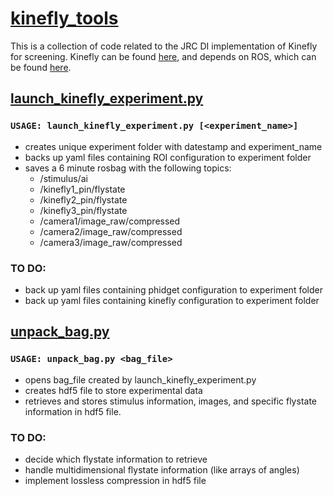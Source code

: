 # [kinefly_tools](https://github.com/williamrowell/kinefly_tools)
This is a collection of code related to the JRC DI implementation of Kinefly for screening.  Kinefly can be found [here](https://github.com/ssafarik/Kinefly), and depends on ROS, which can be found [here](http://www.ros.org/).

## [launch_kinefly_experiment.py](https://github.com/williamrowell/kinefly_tools/blob/master/launch_kinefly_experiment.py)
### `USAGE: launch_kinefly_experiment.py [<experiment_name>]`

* creates unique experiment folder with datestamp and experiment_name
* backs up yaml files containing ROI configuration to experiment folder
* saves a 6 minute rosbag with the following topics:
  * /stimulus/ai
  * /kinefly1_pin/flystate
  * /kinefly2_pin/flystate
  * /kinefly3_pin/flystate
  * /camera1/image_raw/compressed
  * /camera2/image_raw/compressed
  * /camera3/image_raw/compressed

### TO DO:

* back up yaml files containing phidget configuration to experiment folder
* back up yaml files containing kinefly configuration to experiment folder

## [unpack_bag.py](https://github.com/williamrowell/kinefly_tools/blob/master/unpack_bag.py)
### `USAGE: unpack_bag.py <bag_file>`

* opens bag_file created by launch_kinefly_experiment.py
* creates hdf5 file to store experimental data
* retrieves and stores stimulus information, images, and specific flystate information in hdf5 file.

### TO DO:

* decide which flystate information to retrieve
* handle multidimensional flystate information (like arrays of angles)
* implement lossless compression in hdf5 file